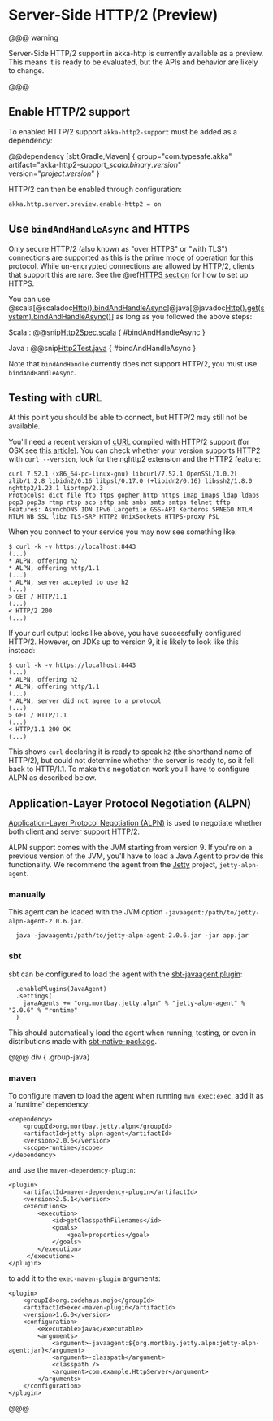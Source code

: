 # Server-Side HTTP/2 (Preview)

@@@ warning

Server-Side HTTP/2 support in akka-http is currently available as a preview.
This means it is ready to be evaluated, but the APIs and behavior are likely to change.

@@@

## Enable HTTP/2 support

To enabled HTTP/2 support `akka-http2-support` must be added as a dependency:

@@dependency [sbt,Gradle,Maven] {
  group="com.typesafe.akka"
  artifact="akka-http2-support_$scala.binary.version$"
  version="$project.version$"
}

HTTP/2 can then be enabled through configuration:

```
akka.http.server.preview.enable-http2 = on
```

## Use `bindAndHandleAsync` and HTTPS

Only secure HTTP/2 (also known as "over HTTPS" or "with TLS") connections are supported as this is the prime mode of operation for this protocol. While un-encrypted connections are allowed by HTTP/2, clients that support this are rare. See the @ref[HTTPS section](server-https-support.md) for how to set up HTTPS.

You can use @scala[@scaladoc[Http().bindAndHandleAsync](akka.http.scaladsl.HttpExt)]@java[@javadoc[Http().get(system).bindAndHandleAsync()](akka.http.javadsl.HttpExt)] as long as you followed the above steps:

Scala
:   @@snip[Http2Spec.scala]($test$/scala/docs/http/scaladsl/Http2Spec.scala) { #bindAndHandleAsync }

Java
:   @@snip[Http2Test.java]($test$/java/docs/http/javadsl/Http2Test.java) { #bindAndHandleAsync }

Note that `bindAndHandle` currently does not support HTTP/2, you must use `bindAndHandleAsync`.

## Testing with cURL

At this point you should be able to connect, but HTTP/2 may still not be available.

You'll need a recent version of [cURL](https://curl.haxx.se/) compiled with HTTP/2 support (for OSX see [this article](https://simonecarletti.com/blog/2016/01/http2-curl-macosx/)). You can check whether your version supports HTTP2 with `curl --version`, look for the nghttp2 extension and the HTTP2 feature:

```
curl 7.52.1 (x86_64-pc-linux-gnu) libcurl/7.52.1 OpenSSL/1.0.2l zlib/1.2.8 libidn2/0.16 libpsl/0.17.0 (+libidn2/0.16) libssh2/1.8.0 nghttp2/1.23.1 librtmp/2.3
Protocols: dict file ftp ftps gopher http https imap imaps ldap ldaps pop3 pop3s rtmp rtsp scp sftp smb smbs smtp smtps telnet tftp
Features: AsynchDNS IDN IPv6 Largefile GSS-API Kerberos SPNEGO NTLM NTLM_WB SSL libz TLS-SRP HTTP2 UnixSockets HTTPS-proxy PSL
```

When you connect to your service you may now see something like:

```
$ curl -k -v https://localhost:8443
(...)
* ALPN, offering h2
* ALPN, offering http/1.1
(...)
* ALPN, server accepted to use h2
(...)
> GET / HTTP/1.1
(...)
< HTTP/2 200
(...)
```

If your curl output looks like above, you have successfully configured HTTP/2. However, on JDKs up to version 9, it is likely to look like this instead:

```
$ curl -k -v https://localhost:8443
(...)
* ALPN, offering h2
* ALPN, offering http/1.1
(...)
* ALPN, server did not agree to a protocol
(...)
> GET / HTTP/1.1
(...)
< HTTP/1.1 200 OK
(...)
```

This shows `curl` declaring it is ready to speak `h2` (the shorthand name of HTTP/2), but could not determine whether the server is ready to, so it fell back to HTTP/1.1. To make this negotiation work you'll have to configure ALPN as described below.

## Application-Layer Protocol Negotiation (ALPN)

[Application-Layer Protocol Negotiation (ALPN)](https://en.wikipedia.org/wiki/Application-Layer_Protocol_Negotiation) is used to negotiate whether both client and server support HTTP/2.

ALPN support comes with the JVM starting from version 9. If you're on a previous version of the JVM, you'll have to load a Java Agent to provide this functionality. We recommend the agent from the [Jetty](http://www.eclipse.org/jetty/) project, `jetty-alpn-agent`.

### manually

This agent can be loaded with the JVM option `-javaagent:/path/to/jetty-alpn-agent-2.0.6.jar`.

```
  java -javaagent:/path/to/jetty-alpn-agent-2.0.6.jar -jar app.jar
```

### sbt

sbt can be configured to load the agent with the [sbt-javaagent plugin](https://github.com/sbt/sbt-javaagent):

```
  .enablePlugins(JavaAgent)
  .settings(
    javaAgents += "org.mortbay.jetty.alpn" % "jetty-alpn-agent" % "2.0.6" % "runtime"
  )
```

This should automatically load the agent when running, testing, or even in distributions made with [sbt-native-package](https://github.com/sbt/sbt-native-packager).

@@@ div { .group-java}

### maven

To configure maven to load the agent when running `mvn exec:exec`, add it as a 'runtime' dependency:

```
<dependency>
    <groupId>org.mortbay.jetty.alpn</groupId>
    <artifactId>jetty-alpn-agent</artifactId>
    <version>2.0.6</version>
    <scope>runtime</scope>
</dependency>
```

and use the `maven-dependency-plugin`:

```
<plugin>
    <artifactId>maven-dependency-plugin</artifactId>
    <version>2.5.1</version>
    <executions>
        <execution>
            <id>getClasspathFilenames</id>
            <goals>
                <goal>properties</goal>
            </goals>
        </execution>
     </executions>
</plugin>
```

to add it to the `exec-maven-plugin` arguments:

```
<plugin>
    <groupId>org.codehaus.mojo</groupId>
    <artifactId>exec-maven-plugin</artifactId>
    <version>1.6.0</version>
    <configuration>
        <executable>java</executable>
        <arguments>
            <argument>-javaagent:${org.mortbay.jetty.alpn:jetty-alpn-agent:jar}</argument>
            <argument>-classpath</argument>
            <classpath />
            <argument>com.example.HttpServer</argument>
        </arguments>
    </configuration>
</plugin>
```

@@@
